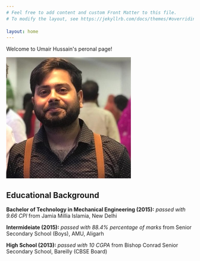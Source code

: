 ```yaml
---
# Feel free to add content and custom Front Matter to this file.
# To modify the layout, see https://jekyllrb.com/docs/themes/#overriding-theme-defaults

layout: home
---
```

Welcome to Umair Hussain's peronal page!

![Umair Hussain](/images/title-logo1.jpg)

## Educational Background
**Bachelor of Technology in Mechanical Engineering (2015):** *passed with 9.66 CPI* from Jamia Millia Islamia, New Delhi

**Intermideiate (2015):** *passed with 88.4% percentage of marks* from Senior Secondary School (Boys), AMU, Aligarh

**High School (2013):** *passed with 10 CGPA* from Bishop Conrad Senior Secondary School, Bareilly (CBSE Board)